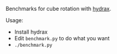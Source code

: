 Benchmarks for cube rotation with
[hydrax](https://github.com/vincekurtz/hydrax).

Usage:
- Install hydrax
- Edit `benchmark.py` to do what you want
- `./benchmark.py`